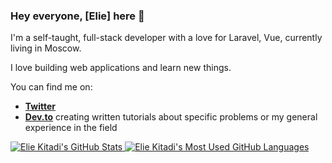 ### Hey everyone, [Elie] here 👋

I'm a self-taught, full-stack developer with a love for Laravel, Vue, currently living in Moscow.

I love building web applications and learn new things.

You can find me on:

- **[Twitter](https://twitter.com/eliekitadi)** 
- **[Dev.to](https://dev.to/elk_dev)** creating written tutorials about specific problems or my general experience in the field


<a href="https://github.com/anuraghazra/github-readme-stats">
  <img align="top" src="https://github-readme-stats.vercel.app/api?username=sensei95&hide=contribs&count_private=true&theme=dracula&show_icons=true" alt="Elie Kitadi's GitHub Stats" />
</a>

<a href="https://github.com/anuraghazra/github-readme-stats">
  <img align="top" src="https://github-readme-stats.vercel.app/api/top-langs/?username=sensei95&count_private=true&theme=dracula&show_icons=true&hide=css&layout=compact&card_width=270" alt="Elie Kitadi's Most Used GitHub Languages" />
</a>
